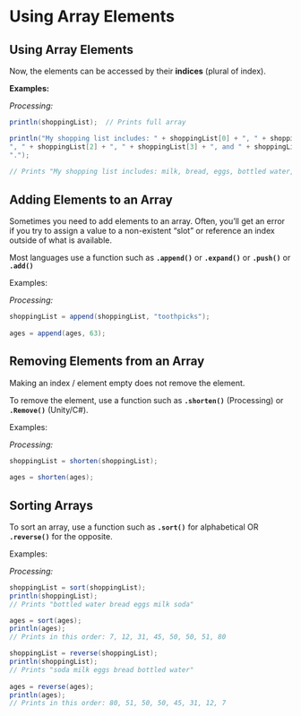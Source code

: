 # Using Array Elements

## Using Array Elements

Now, the elements can be accessed by their **indices** (plural of index).

**Examples:**

_Processing:_

```java
println(shoppingList); 	// Prints full array

println("My shopping list includes: " + shoppingList[0] + ", " + shoppingList[1] + 
", " + shoppingList[2] + ", " + shoppingList[3] + ", and " + shoppingList[4] + 
".");
 
// Prints "My shopping list includes: milk, bread, eggs, bottled water, and soda."
```

## Adding Elements to an Array

Sometimes you need to add elements to an array. Often, you’ll get an error if you try to assign a value to a non-existent “slot” or reference an index outside of what is available.

Most languages use a function such as **`.append()`** or **`.expand()`** or **`.push()`** or **`.add()`**``

Examples:

_Processing:_

```java
shoppingList = append(shoppingList, "toothpicks");
 
ages = append(ages, 63);
```

## Removing Elements from an Array

Making an index / element empty does not remove the element.

To remove the element, use a function such as **`.shorten()`** (Processing) or **`.Remove()`** (Unity/C#).

Examples:

_Processing:_

```java
shoppingList = shorten(shoppingList);
 
ages = shorten(ages);
```

## Sorting Arrays

To sort an array, use a function such as **`.sort()`** for alphabetical OR **`.reverse()`** for the opposite.

Examples:

_Processing:_

```java
shoppingList = sort(shoppingList);
println(shoppingList);
// Prints "bottled water bread eggs milk soda"

ages = sort(ages);
println(ages);
// Prints in this order: 7, 12, 31, 45, 50, 50, 51, 80

shoppingList = reverse(shoppingList);
println(shoppingList);
// Prints "soda milk eggs bread bottled water"
 
ages = reverse(ages);
println(ages);
// Prints in this order: 80, 51, 50, 50, 45, 31, 12, 7
```
